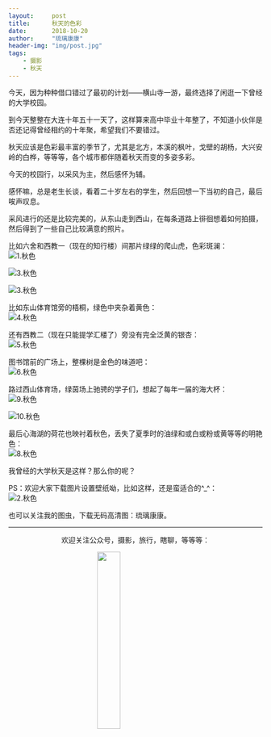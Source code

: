 ```yaml
---
layout:     post
title:      秋天的色彩
date:       2018-10-20
author:     "琉璃康康"
header-img: "img/post.jpg"
tags:
    - 摄影
    - 秋天
---
```


<style>
img{
  display:block;
  margin:0
  auto;
}
</style>

<meta name="referrer" content="never">

今天，因为种种借口错过了最初的计划——横山寺一游，最终选择了闲逛一下曾经的大学校园。

到今天整整在大连十年五十一天了，这样算来高中毕业十年整了，不知道小伙伴是否还记得曾经相约的十年聚，希望我们不要错过。

秋天应该是色彩最丰富的季节了，尤其是北方，本溪的枫叶，戈壁的胡杨，大兴安岭的白桦，等等等，各个城市都伴随着秋天而变的多姿多彩。

今天的校园行，以采风为主，然后感怀为辅。

感怀嘛，总是老生长谈，看着二十岁左右的学生，然后回想一下当初的自己，最后唉声叹息。

采风进行的还是比较完美的，从东山走到西山，在每条道路上徘徊想着如何拍摄，然后得到了一些自己比较满意的照片。

比如六舍和西教一（现在的知行楼）间那片绿绿的爬山虎，色彩斑澜：
![1.秋色][1]

![3.秋色][3]

![3.秋色][4]

比如东山体育馆旁的梧桐，绿色中夹杂着黄色：
![4.秋色][5]

还有西教二（现在只能提学汇楼了）旁没有完全泛黄的银杏：
![5.秋色][6]

图书馆前的广场上，整棵树是金色的味道吧：
![6.秋色][7]

路过西山体育场，绿茵场上驰骋的学子们，想起了每年一届的海大杯：
![9.秋色][8]

![10.秋色][9]

最后心海湖的荷花也映衬着秋色，丢失了夏季时的油绿和或白或粉或黄等等的明艳色：
![8.秋色][10]

我曾经的大学秋天是这样？那么你的呢？

PS：欢迎大家下载图片设置壁纸呦，比如这样，还是蛮适合的^_^：
![2.秋色][2]

也可以关注我的图虫，下载无码高清图：琉璃康康。

------------
<p align="center">欢迎关注公众号，摄影，旅行，瞎聊，等等等：</p>
<img src="https://mmbiz.qpic.cn/mmbiz_jpg/QqiaFS6NT0eD1g2UjYu4VfCGHmbhgVqOAnNnJQfN7ZhRVUCopYOsfpPtIEB95VNEqu8trAxJXzGDg01ka6z6wzQ/0?wx_fmt=jpeg" width="30%" />

  [1]: https://mmbiz.qpic.cn/mmbiz_jpg/QqiaFS6NT0eCWGfogH1kCOp0ibWVeTp1zeNjx7VX7vibw55MtRib0Ierc73acRloVFoRUVLJCNQrpWjtr1EdiaJSWEw/0?wx_fmt=jpeg
  [2]: https://mmbiz.qpic.cn/mmbiz_png/QqiaFS6NT0eCWGfogH1kCOp0ibWVeTp1zeOHtU5fibkDFWfhUTc75AzEvgnaJZ6I3W7ETvG2s13Nl5WUKezUj5AuQ/0?wx_fmt=png
  [3]: https://mmbiz.qpic.cn/mmbiz_jpg/QqiaFS6NT0eCWGfogH1kCOp0ibWVeTp1ze7hGlEuBmBQGGv3v4kcyGm76WMIGUcaLk3ryCUuicWII2eR1VgJybB4A/0?wx_fmt=jpeg
  [4]: https://mmbiz.qpic.cn/mmbiz_jpg/QqiaFS6NT0eCWGfogH1kCOp0ibWVeTp1zeUfLcnjBZEWXqSotRpdTbHJY9lW7eeNh4gqnHUuXtsY7VciakpuvqJKw/0?wx_fmt=jpeg
  [5]: https://mmbiz.qpic.cn/mmbiz_jpg/QqiaFS6NT0eCWGfogH1kCOp0ibWVeTp1zeqR10lNXb4Iqp8W5yh3MDCPMziciaGhickeJ5WichR38WIIFG1x7VNvDkgg/0?wx_fmt=jpeg
  [6]: https://mmbiz.qpic.cn/mmbiz_jpg/QqiaFS6NT0eCWGfogH1kCOp0ibWVeTp1zeZsszKbtjlt8xDb7zOrglHfBjkfylg197vRFqTaN4ib0zv3icQIbTL7Tg/0?wx_fmt=jpeg
  [7]: https://mmbiz.qpic.cn/mmbiz_jpg/QqiaFS6NT0eCWGfogH1kCOp0ibWVeTp1zefDFYicTvmfNgBoZsntB3YsfvxRIhywe6Ftich3eiahITod0SicAgMlfeTw/0?wx_fmt=jpeg
  [8]: https://mmbiz.qpic.cn/mmbiz_jpg/QqiaFS6NT0eCWGfogH1kCOp0ibWVeTp1zeALXkX6naZwA5bHuyia1kl2Q3jvX0w1LNPtQDRe6yJiaxLa6dlB2dqpAw/0?wx_fmt=jpeg
  [9]: https://mmbiz.qpic.cn/mmbiz_jpg/QqiaFS6NT0eCWGfogH1kCOp0ibWVeTp1zem2PSbmGQt43d2lftxibGyfvnOAaPKGia4uP1DiagLT6l81JZVWE1xvoicg/0?wx_fmt=jpeg
  [10]: https://mmbiz.qpic.cn/mmbiz_jpg/QqiaFS6NT0eCWGfogH1kCOp0ibWVeTp1zekfoD2410kXloJh813sbicx0WmRMVlt7Bnh7nVFH51ciaQTf8XfHmvAJQ/0?wx_fmt=jpeg


